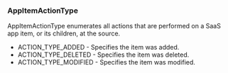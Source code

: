 ### AppItemActionType
AppItemActionType enumerates all actions that are performed on a SaaS app item, or its children, at the source.

- ACTION_TYPE_ADDED - Specifies the item was added.
- ACTION_TYPE_DELETED - Specifies the item was deleted.
- ACTION_TYPE_MODIFIED - Specifies the item was modified.
